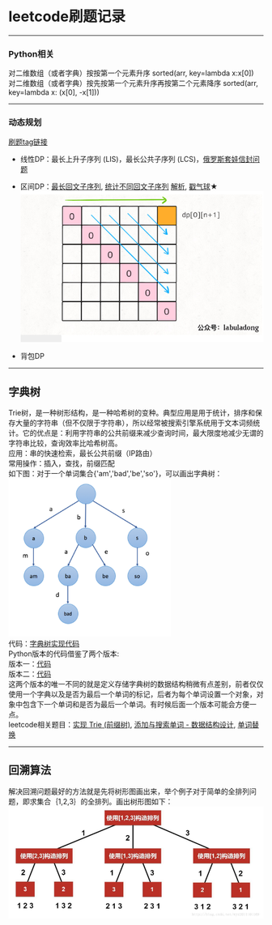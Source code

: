 # leetcode刷题记录
***  
### Python相关  
对二维数组（或者字典）按按第一个元素升序 sorted(arr, key=lambda x:x[0])  
对二维数组（或者字典）按先按第一个元素升序再按第二个元素降序 sorted(arr, key=lambda x: (x[0], -x[1]))  

***  
### 动态规划  
[刷题tag链接](https://zhuanlan.zhihu.com/p/126546914?utm_source=wechat_session&utm_medium=social&utm_oi=27134168924160%E3%80%82)  
* 线性DP：最长上升子序列 (LIS)，最长公共子序列 (LCS)，[俄罗斯套娃信封问题](https://leetcode-cn.com/problems/russian-doll-envelopes/)
- 区间DP：[最长回文子序列](https://leetcode-cn.com/problems/longest-palindromic-subsequence/), [统计不同回文子序列](https://leetcode-cn.com/problems/count-different-palindromic-subsequences/) [解析](https://blog.csdn.net/heshiliqiu/article/details/105968340), [戳气球](https://leetcode-cn.com/problems/burst-balloons/)★  
![区间DP的求解过程](images/区间dp.png)  
* 背包DP  

***  
## 字典树
Trie树，是一种树形结构，是一种哈希树的变种。典型应用是用于统计，排序和保存大量的字符串（但不仅限于字符串），所以经常被搜索引擎系统用于文本词频统计。它的优点是：利用字符串的公共前缀来减少查询时间，最大限度地减少无谓的字符串比较，查询效率比哈希树高。    
应用：串的快速检索，最长公共前缀（IP路由）    
常用操作：插入，查找，前缀匹配  
如下图：对于一个单词集合{'am','bad','be','so'}，可以画出字典树：  
![字典树](images/字典树.png)  
代码：[字典树实现代码](字典树(Trie)/实现字典树.py)  
Python版本的代码借鉴了两个版本:  
版本一：[代码](https://github.com/BlossomingL/leetcode/blob/master/%E5%AD%97%E5%85%B8%E6%A0%91(Trie)/%E5%AE%9E%E7%8E%B0%20Trie%20(%E5%89%8D%E7%BC%80%E6%A0%91)%E7%89%88%E6%9C%AC1.py)  
版本二：[代码](https://github.com/BlossomingL/leetcode/blob/master/%E5%AD%97%E5%85%B8%E6%A0%91(Trie)/%E5%AE%9E%E7%8E%B0%20Trie%20(%E5%89%8D%E7%BC%80%E6%A0%91)%E7%89%88%E6%9C%AC2.py)  
这两个版本的唯一不同的就是定义存储字典树的数据结构稍微有点差别，前者仅仅使用一个字典以及是否为最后一个单词的标记，后者为每个单词设置一个对象，对象中包含下一个单词和是否为最后一个单词。有时候后面一个版本可能会方便一点。  
leetcode相关题目：[实现 Trie (前缀树)](https://leetcode-cn.com/problems/implement-trie-prefix-tree/), [添加与搜索单词 - 数据结构设计](https://leetcode-cn.com/problems/add-and-search-word-data-structure-design/), [单词替换](https://leetcode-cn.com/problems/replace-words/)

***
## 回溯算法

解决回溯问题最好的方法就是先将树形图画出来，举个例子对于简单的全排列问题，即求集合｛1,2,3｝的全排列。画出树形图如下：
![全排列](images/全排列.png)
